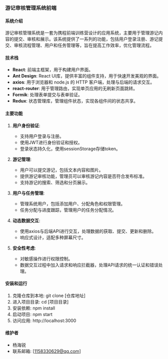 ### 游记审核管理系统前端

#### 系统介绍

游记审核管理系统是一套为携程前端训练营设计的应用系统，主要用于管理游记内容的提交、审核和展示。该系统提供了一系列的功能，包括用户登录注册、游记提交、审核流程管理、用户和任务管理等，旨在提高工作效率，优化管理流程。

#### 技术栈

- **React**: 前端主框架，用于构建用户界面。
- **Ant Design**: React UI库，提供丰富的组件支持，用于快速开发美观的界面。
- **axios**: 用于浏览器和 node.js 的 HTTP 客户端，处理与后端的请求交互。
- **react-router**: 用于管理路由，实现单页应用的无刷新页面跳转。
- **Formik**: 处理表单提交与表单验证。
- **Redux**: 状态管理库，管理组件状态，实现各组件间的状态共享。

#### 主要功能

1. **用户身份验证**:
   - 支持用户登录与注册。
   - 使用JWT进行身份验证和授权。
   - 登录状态持久化，使用sessionStorage存储token。

2. **游记管理**:
   - 用户可以提交游记，包括文本内容和图片。
   - 提供游记审核功能，管理员可以审核游记内容是否符合发布标准。
   - 支持游记的搜索、筛选和分页展示。

3. **用户与任务管理**:
   - 管理系统用户，包括添加用户、分配角色和权限管理。
   - 任务分配与进度跟踪，管理用户的任务分配情况。

4. **动态数据交互**:
   - 使用axios与后端API进行交互，处理数据的获取、提交、更新和删除。
   - 响应式设计，适配多种屏幕尺寸。

5. **安全性考虑**:
   - 对敏感操作进行权限控制。
   - 数据交互过程中加入请求和响应拦截器，处理API请求的统一认证和错误处理。

#### 安装和运行

1. 克隆仓库到本地:
   git clone [仓库地址]
2. 进入项目目录:
   cd [项目目录]
3. 安装依赖:
   npm install
4. 启动项目:
   npm start
5. 访问应用:
   http://localhost:3000

#### 维护者

- 杨海锐
- 联系邮箱: [1158330629@qq.com]